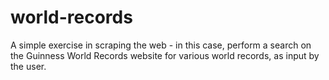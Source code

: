 # world-records
A simple exercise in scraping the web - in this case, perform a search on the Guinness World Records website 
for various world records, as input by the user.
